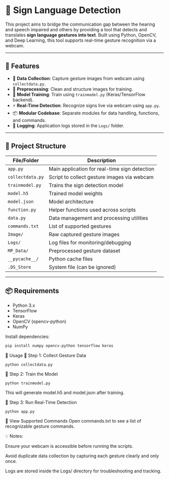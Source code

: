# 🧠 Sign Language Detection

This project aims to bridge the communication gap between the hearing and speech impaired and others by providing a tool that detects and translates **sign language gestures into text**. Built using Python, OpenCV, and Deep Learning, this tool supports real-time gesture recognition via a webcam.

---

## 🔑 Features

- 🎥 **Data Collection**: Capture gesture images from webcam using `collectdata.py`.
- 🧹 **Preprocessing**: Clean and structure images for training.
- 🧠 **Model Training**: Train using `trainmodel.py` (Keras/TensorFlow backend).
- ⚡ **Real-Time Detection**: Recognize signs live via webcam using `app.py`.
- 📦 **Modular Codebase**: Separate modules for data handling, functions, and commands.
- 📝 **Logging**: Application logs stored in the `Logs/` folder.

---

## 📁 Project Structure

| File/Folder      | Description                                 |
|------------------|---------------------------------------------|
| `app.py`         | Main application for real-time sign detection |
| `collectdata.py` | Script to collect gesture images via webcam |
| `trainmodel.py`  | Trains the sign detection model             |
| `model.h5`       | Trained model weights                       |
| `model.json`     | Model architecture                          |
| `function.py`    | Helper functions used across scripts        |
| `data.py`        | Data management and processing utilities    |
| `commands.txt`   | List of supported gestures                  |
| `Image/`         | Raw captured gesture images                 |
| `Logs/`          | Log files for monitoring/debugging          |
| `MP_Data/`       | Preprocessed gesture dataset                |
| `__pycache__/`   | Python cache files                          |
| `.DS_Store`      | System file (can be ignored)                |

---

## 📦 Requirements

- Python 3.x  
- TensorFlow  
- Keras  
- OpenCV (opencv-python)  
- NumPy  

Install dependencies:

```bash
pip install numpy opencv-python tensorflow keras
```
🚀 Usage
📸 Step 1: Collect Gesture Data
```
python collectdata.py
```
🧠 Step 2: Train the Model
```
python trainmodel.py
```
This will generate model.h5 and model.json after training.

👋 Step 3: Run Real-Time Detection
```
python app.py
```
📄 View Supported Commands
Open commands.txt to see a list of recognizable gesture commands.

💡 Notes:

Ensure your webcam is accessible before running the scripts.

Avoid duplicate data collection by capturing each gesture clearly and only once.

Logs are stored inside the Logs/ directory for troubleshooting and tracking.


